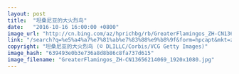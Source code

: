 ```yaml
---
layout: post
title:  "坦桑尼亚的大火烈鸟"
date:   "2016-10-16 16:00:00 +0800"
image_url: "http://cn.bing.com/az/hprichbg/rb/GreaterFlamingos_ZH-CN13656214069_1920x1080.jpg"
link: "/search?q=%e5%a4%a7%e7%81%ab%e7%83%88%e9%b8%9f&form=hpcapt&mkt=zh-cn"
copyright: "坦桑尼亚的大火烈鸟 (© DLILLC/Corbis/VCG Getty Images)"
image_hash: "639493e0b3e736a8d8b86c8fa737d615"
image_filename: "GreaterFlamingos_ZH-CN13656214069_1920x1080.jpg"
---
```

